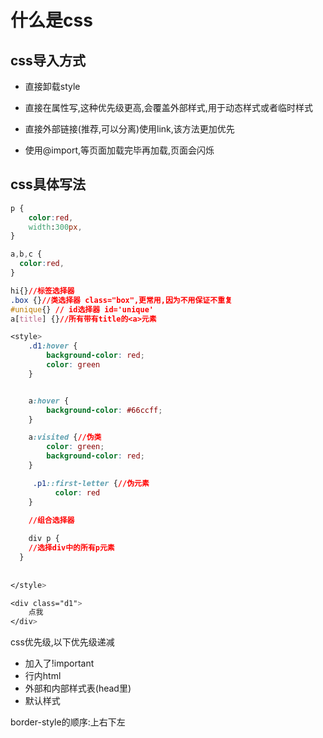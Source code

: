# 什么是css

## css导入方式

- 直接卸载style

- 直接在属性写,这种优先级更高,会覆盖外部样式,用于动态样式或者临时样式
- 直接外部链接(推荐,可以分离)使用link,该方法更加优先
- 使用@import,等页面加载完毕再加载,页面会闪烁

## css具体写法

```css 
p {
	color:red,
	width:300px,
}

a,b,c {
  color:red,
}

hi{}//标签选择器
.box {}//类选择器 class="box",更常用,因为不用保证不重复
#unique{} // id选择器 id='unique'
a[title] {}//所有带有title的<a>元素

<style>
    .d1:hover {
        background-color: red;
        color: green
    }


    a:hover {
        background-color: #66ccff;
    }

    a:visited {//伪类
        color: green;
        background-color: red;
    }

	 .p1::first-letter {//伪元素
          color: red
    }

	//组合选择器
  
	div p {
    //选择div中的所有p元素
  }
	
	
</style>

<div class="d1">
    点我
</div>
```

css优先级,以下优先级递减

- 加入了!important
- 行内html
- 外部和内部样式表(head里)
- 默认样式



border-style的顺序:上右下左

















